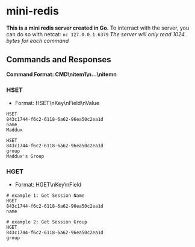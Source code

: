 # mini-redis
**This is a mini redis server created in Go.**
To interract with the server, you can do so with netcat:
`nc 127.0.0.1 6379`
*The server will only read 1024 bytes for each command* 

## Commands and Responses
**Command Format: CMD\nitem1\n...\nitemn** 

### HSET
- Format: HSET\nKey\nField\nValue
```netcat
HSET
843c1744-f6c2-6118-6a62-96ea50c2ea1d
name
Maddux
```

```netcat
HSET
843c1744-f6c2-6118-6a62-96ea50c2ea1d
group
Maddux's Group
```

### HGET
- Format: HGET\nKey\nField
```netcat
# example 1: Get Session Name
HGET
843c1744-f6c2-6118-6a62-96ea50c2ea1d
name
```

```netcat
# example 2: Get Session Group
HGET
843c1744-f6c2-6118-6a62-96ea50c2ea1d
group
```
